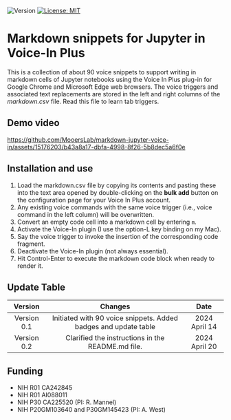 ![Version](https://img.shields.io/static/v1?label=markdown-jupyter-voice-in&message=0.2&color=brightcolor)
[![License: MIT](https://img.shields.io/badge/License-MIT-blue.svg)](https://opensource.org/licenses/MIT)

# Markdown snippets for Jupyter in Voice-In Plus

This is a collection of about 90 voice snippets to support writing in markdown cells of Jupyter notebooks using the Voice In Plus plug-in for Google Chrome and Microsoft Edge web browsers.
The voice triggers and associated text replacements are stored in the left and right columns of the *markdown.csv* file.
Read this file to learn tab triggers.

## Demo video



https://github.com/MooersLab/markdown-jupyter-voice-in/assets/15176203/b43a8a17-dbfa-4998-8f26-5b8dec5a6f0e




## Installation and use

1. Load the markdown.csv file by copying its contents and pasting these into the text area opened by double-clicking on the **bulk add** button on the configuration page for your Voice In Plus account.
2. Any existing voice commands with the same voice trigger (i.e., voice command in the left column) will be overwritten.
3. Convert an empty code cell into a markdown cell by entering `m`.
4. Activate the Voice-In plugin (I use the option-L key binding on my Mac).
6. Say the voice trigger to invoke the insertion of the corresponding code fragment.
7. Deactivate the Voice-In plugin (not always essential).
8. Hit Control-Enter to execute the markdown code block when ready to render it.


## Update Table
|Version      | Changes                                                                                                                                    | Date                 |
|:-----------:|:------------------------------------------------------------------------------------------------------------------------------------------:|:--------------------:|
| Version 0.1 |  Initiated  with 90 voice snippets. Added badges and update table                                                                          | 2024 April 14        |
| Version 0.2 |  Clarified the instructions in the README.md file.                                                                                         | 2024  April 20      | 

## Funding
- NIH R01 CA242845
- NIH R01 AI088011
- NIH P30 CA225520 (PI: R. Mannel)
- NIH P20GM103640 and P30GM145423 (PI: A. West)

